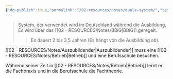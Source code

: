 ```yaml
---
{"dg-publish":true,"permalink":"/02-resources/notes/duale-system/","tags":["GFN/LF01","GFN/prüfungsrelevant/AP1"],"noteIcon":"","updated":"2025-08-07T11:04:10.913+02:00"}
---
```


>System, der verwendet wird im Deutschland während die Ausbildung, Es wird über das [[02 - RESOURCES/Notes/BBiG\|BBiG]] geregelt.
>> Es dauert 2 bis 3,5 Jahren (Es hängt von die Ausbildung ab).

[[02 - RESOURCES/Notes/Auszubildender\|Auszubildender]] muss eine [[02 - RESOURCES/Notes/Betrieb\|Betrieb]] und eine Berufsschule besuchen.

Während seiner Zeit in [[02 - RESOURCES/Notes/Betrieb\|Betrieb]] lernt er die Fachpraxis und in die Berufsschule  die Fachtheorie.
